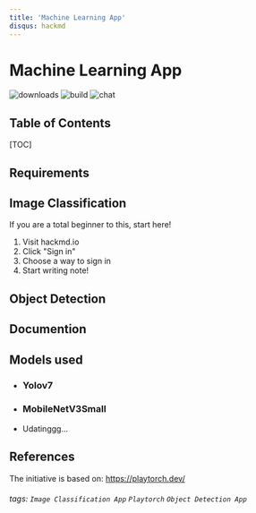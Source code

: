 ```yaml
---
title: 'Machine Learning App'
disqus: hackmd
---
```


Machine Learning App
===
![downloads](https://img.shields.io/github/downloads/atom/atom/total.svg)
![build](https://img.shields.io/appveyor/ci/:user/:repo.svg)
![chat](https://img.shields.io/discord/:serverId.svg)

## Table of Contents

[TOC]

Requirements
---

## Image Classification

If you are a total beginner to this, start here!

1. Visit hackmd.io
2. Click "Sign in"
3. Choose a way to sign in
4. Start writing note!

## Object Detection

Documention
---

## Models used

* ### Yolov7
* ### MobileNetV3Small
* Udatinggg...

References
---

The initiative is based on: https://playtorch.dev/
###### tags: `Image Classification App` `Playtorch` `Object Detection App`
